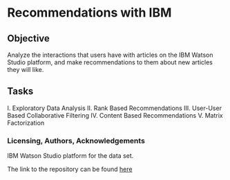 # Recommendations with IBM
## Objective
Analyze the interactions that users have with articles on the IBM Watson Studio platform, and make recommendations to them about new articles they will like.

## Tasks

I. Exploratory Data Analysis
II. Rank Based Recommendations
III. User-User Based Collaborative Filtering
IV. Content Based Recommendations
V. Matrix Factorization



### Licensing, Authors, Acknowledgements

IBM Watson Studio platform for the data set.

The link to the repository can be found [here](https://github.com/fmakayi/Recommendations_with_IBM.git)
